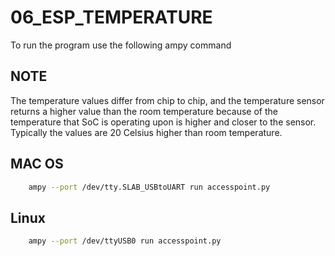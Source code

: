 # 06_ESP_TEMPERATURE
To run the program use the following ampy command

## NOTE
The temperature values differ from chip to chip, and the temperature sensor returns a higher value than the room temperature because of the temperature that SoC is operating upon is higher and closer to the sensor. Typically the values are 20 Celsius higher than room temperature.

## MAC OS
```bash
    ampy --port /dev/tty.SLAB_USBtoUART run accesspoint.py
```

## Linux
```bash
    ampy --port /dev/ttyUSB0 run accesspoint.py
```

